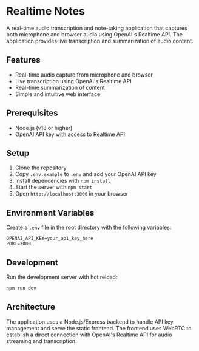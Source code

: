 # Realtime Notes

A real-time audio transcription and note-taking application that captures both microphone and browser audio using OpenAI's Realtime API. The application provides live transcription and summarization of audio content.

## Features

- Real-time audio capture from microphone and browser
- Live transcription using OpenAI's Realtime API
- Real-time summarization of content
- Simple and intuitive web interface

## Prerequisites

- Node.js (v18 or higher)
- OpenAI API key with access to Realtime API

## Setup

1. Clone the repository
2. Copy `.env.example` to `.env` and add your OpenAI API key
3. Install dependencies with `npm install`
4. Start the server with `npm start`
5. Open `http://localhost:3000` in your browser

## Environment Variables

Create a `.env` file in the root directory with the following variables:

```env
OPENAI_API_KEY=your_api_key_here
PORT=3000
```

## Development

Run the development server with hot reload:

```bash
npm run dev
```

## Architecture

The application uses a Node.js/Express backend to handle API key management and serve the static frontend. The frontend uses WebRTC to establish a direct connection with OpenAI's Realtime API for audio streaming and transcription.